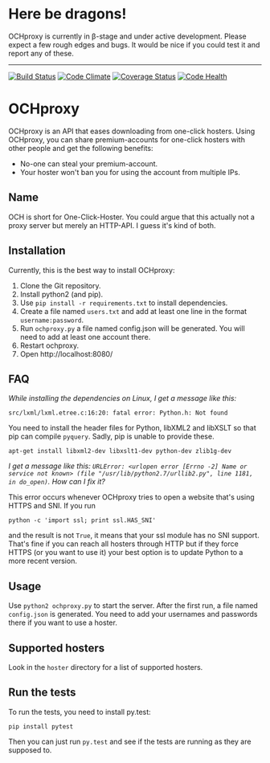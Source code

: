 # Here be dragons!
OCHproxy is currently in β-stage and under active development. Please expect a few rough edges and bugs. 
It would be nice if you could test it and report any of these.

-----

[![Build Status](https://travis-ci.org/bauerj/OCHproxy.svg)](https://travis-ci.org/bauerj/OCHproxy)
[![Code Climate](https://codeclimate.com/github/bauerj/OCHproxy/badges/gpa.svg)](https://codeclimate.com/github/bauerj/OCHproxy)
[![Coverage Status](https://coveralls.io/repos/bauerj/OCHproxy/badge.svg?branch=master&service=github)](https://coveralls.io/github/bauerj/OCHproxy?branch=master)
[![Code Health](https://landscape.io/github/bauerj/OCHproxy/master/landscape.svg?style=flat)](https://landscape.io/github/bauerj/OCHproxy/master)
# OCHproxy
OCHproxy is an API that eases downloading from one-click hosters.
Using OCHproxy, you can share premium-accounts for one-click hosters with other people and get the following benefits:

+ No-one can steal your premium-account.
+ Your hoster won't ban you for using the account from multiple IPs.


## Name
OCH is short for One-Click-Hoster. 
You could argue that this actually not a proxy server but merely an HTTP-API. I guess it's kind of both.

## Installation
Currently, this is the best way to install OCHproxy:

1. Clone the Git repository.
2. Install python2 (and pip).
3. Use `pip install -r requirements.txt` to install dependencies.
4. Create a file named `users.txt` and add at least one line in the format `username:password`.
4. Run `ochproxy.py` a file named config.json will be generated. You will need to add at least one account there.
4. Restart ochproxy.
4. Open http://localhost:8080/


## FAQ
*While installing the dependencies on Linux, I get a message like this:*

    src/lxml/lxml.etree.c:16:20: fatal error: Python.h: Not found
    
You need to install the header files for Python, libXML2 and libXSLT so that pip can compile `pyquery`. Sadly, pip
is unable to provide these.

    apt-get install libxml2-dev libxslt1-dev python-dev zlib1g-dev
    
*I get a message like this: 
`URLError: <urlopen error [Errno -2] Name or service not known> (file "/usr/lib/python2.7/urllib2.py", line 1181, in do_open)`.
 How can I fix it?*
 
This error occurs whenever OCHproxy tries to open a website that's using HTTPS and SNI. If you run

    python -c 'import ssl; print ssl.HAS_SNI'

and the result is not `True`, it means that your ssl module has no SNI support. That's fine if you can reach all
hosters through HTTP but if they force HTTPS (or you want to use it) your best option is to update Python to a more
recent version.
    

## Usage
Use `python2 ochproxy.py` to start the server. After the first run, a file named `config.json` is generated.
You need to add your usernames and passwords there if you want to use a hoster.

## Supported hosters
Look in the `hoster` directory for a list of supported hosters.

## Run the tests
To run the tests, you need to install py.test:

    pip install pytest
    
Then you can just run `py.test` and see if the tests are running as they are supposed to.